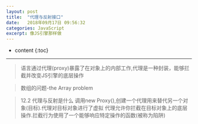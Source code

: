 ```yaml
---
layout: post
title:  "代理与反射接口"
date:   2018年09月17日 09:56:32
categories: JavaScript
excerpt: 像JS引擎那样做
---
```


* content
{:toc}

---

> 语言通过代理(proxy)暴露了在对象上的内部工作,代理是一种封装，能够拦截并改变JS引擎的底层操作

> 数组的问题-the Array problem

> 12.2 代理与反射是什么
> 调用new Proxy(),创建一个代理用来替代另一个对象(目标).代理对目标对象进行了虚拟
> 代理允许你拦截在目标对象上的底层操作.拦截行为使用了一个能够响应特定操作的函数(被称为陷阱)